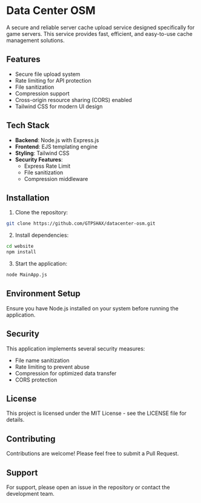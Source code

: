 # Data Center OSM

A secure and reliable server cache upload service designed specifically for game servers. This service provides fast, efficient, and easy-to-use cache management solutions.

## Features

- Secure file upload system
- Rate limiting for API protection
- File sanitization
- Compression support
- Cross-origin resource sharing (CORS) enabled
- Tailwind CSS for modern UI design

## Tech Stack

- **Backend**: Node.js with Express.js
- **Frontend**: EJS templating engine
- **Styling**: Tailwind CSS
- **Security Features**:
  - Express Rate Limit
  - File sanitization
  - Compression middleware

## Installation

1. Clone the repository:
```bash
git clone https://github.com/GTPSHAX/datacenter-osm.git
 ```

2. Install dependencies:
```bash
cd website
npm install
 ```

3. Start the application:
```bash
node MainApp.js
 ```

## Environment Setup
Ensure you have Node.js installed on your system before running the application.

## Security
This application implements several security measures:

- File name sanitization
- Rate limiting to prevent abuse
- Compression for optimized data transfer
- CORS protection

## License
This project is licensed under the MIT License - see the LICENSE file for details.

## Contributing
Contributions are welcome! Please feel free to submit a Pull Request.

## Support
For support, please open an issue in the repository or contact the development team.
